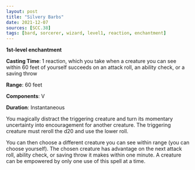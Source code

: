 ```yaml
---
layout: post
title: "Silvery Barbs"
date: 2021-12-07
sources: [SCC.38]
tags: [bard, sorcerer, wizard, level1, reaction, enchantment]
---
```


**1st-level enchantment**

**Casting Time**: 1 reaction, which you take when a creature you can see within 60 feet of yourself succeeds on an attack roll, an ability check, or a saving throw

**Range**: 60 feet

**Components**: V

**Duration**: Instantaneous

You magically distract the triggering creature and turn its momentary uncertainty into encouragement for another creature. The triggering creature must reroll the d20 and use the lower roll.

You can then choose a different creature you can see within range (you can choose yourself). The chosen creature has advantage on the next attack roll, ability check, or saving throw it makes within one minute. A creature can be empowered by only one use of this spell at a time.
